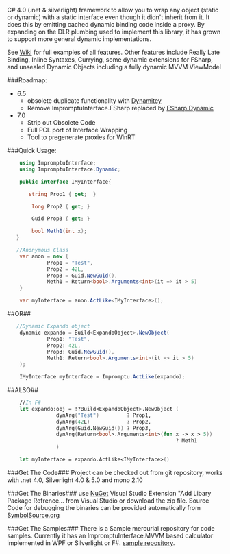 C# 4.0 (.net & silverlight) framework to allow you to wrap any object (static or dynamic) with a static interface even though it didn't inherit from it. It does this by emitting cached dynamic binding code inside a proxy. By expanding on the DLR plumbing used to implement this library, it has grown to support more general dynamic implementations.

See [Wiki](http://github.com/ekonbenefits/impromptu-interface/wiki) for full examples of all features. Other features include Really Late Binding, Inline Syntaxes, Currying, some dynamic extensions for FSharp, and unsealed Dynamic Objects including a fully dynamic MVVM ViewModel

###Roadmap: 
 - 6.5 
   - obsolete duplicate functionality with  [Dynamitey](https://github.com/ekonbenefits/dynamitey) 
   - Remove ImpromptuInterface.FSharp replaced by [FSharp.Dynamic](https://github.com/ekonbenefits/FSharp.Dynamic)
 - 7.0
   - Strip out Obsolete Code
   - Full PCL port of Interface Wrapping
   - Tool to pregenerate proxies for WinRT

###Quick Usage:

```csharp
    using ImpromptuInterface;
    using ImpromptuInterface.Dynamic;

    public interface IMyInterface{

       string Prop1 { get;  }

        long Prop2 { get; }

        Guid Prop3 { get; }

        bool Meth1(int x);
   }

```

```csharp
   //Anonymous Class
    var anon = new {
             Prop1 = "Test",
             Prop2 = 42L,
             Prop3 = Guid.NewGuid(),
             Meth1 = Return<bool>.Arguments<int>(it => it > 5)
    }

    var myInterface = anon.ActLike<IMyInterface>();
```

##OR##

```csharp
   //Dynamic Expando object
    dynamic expando = Build<ExpandoObject>.NewObject(
             Prop1: "Test",
             Prop2: 42L,
             Prop3: Guid.NewGuid(),
             Meth1: Return<bool>.Arguments<int>(it => it > 5)
    );

    IMyInterface myInterface = Impromptu.ActLike(expando);
```

##ALSO##

```fsharp
    //In F#
    let expando:obj = !?Build<ExpandoObject>.NewObject (
    			dynArg("Test")         ? Prop1,
				dynArg(42L)            ? Prop2,
				dynArg(Guid.NewGuid()) ? Prop3,
				dynArg(Return<bool>.Arguments<int>(fun x -> x > 5))
                                                       ? Meth1
		        )

    let myInterface = expando.ActLike<IMyInterface>()
```

###Get The Code###
Project can be checked out from git repository, works with .net 4.0, Silverlight 4.0 & 5.0  and mono 2.10

###Get The Binaries###
use [NuGet](http://nuget.org ) Visual Studio Extension "Add Libary Package Refrence... from Visual Studio
or download the zip file.  Source Code for debugging the binaries can be provided automatically from [SymbolSource.org](http://www.symbolsource.org/Public/Home/VisualStudio)

###Get The Samples###
There is a Sample mercurial repository for code samples. Currently it has an ImpromptuInterface.MVVM based calculator implemented in WPF or Silverlight or F#. [sample repository](https://code.google.com/p/impromptu-interface/source/checkout?repo=sample).
